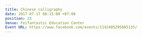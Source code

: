 ```yaml
---
title: Chinese calligraphy
date: 2017-07-17 08:15:00 +07:00
position: 23
Venue: Feifantastic Education Center
Event URL: https://www.facebook.com/events/1142485295885135/
---
```


